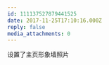 ```yaml
---
id: 111137527879441525
date: 2017-11-25T17:10:16.000Z
reply: false
media_attachments: 0
---
```


设置了主页形象墙照片

